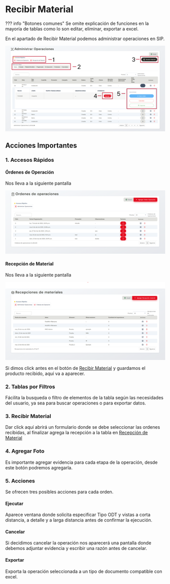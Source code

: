 # Recibir Material

??? info "Botones comunes"
    Se omite explicación de funciones en la mayoría de tablas como lo son editar, eliminar, exportar a excel.

En el apartado de Recibir Material podemos administrar operaciones en SIP.

![rec_MaterialesEnum](../assets/rec_MaterialesEnum.png)

## Acciones Importantes

### 1. Accesos Rápidos

#### Órdenes de Operación

Nos lleva a la siguiente pantalla

![odp](../assets/odp.png)



#### Recepción de Material

Nos lleva a la siguiente pantalla

![rdm](../assets/rdm.png)

Si dimos click antes en el botón de <a href="#3-recibir-material">Recibir Material</a> y guardamos el producto recibido, aquí va a aparecer.

### 2. Tablas por Filtros

Fácilita la busqueda o filtro de elementos de la tabla según las necesidades del usuario, ya sea para buscar operaciones o para exportar datos.

### 3. Recibir Material

Dar click aquí abrirá un formulario donde se debe seleccionar las ordenes recibidas, al finalizar agrega la recepción a la tabla en <a href="#recepcion-de-material">Recepción de Material</a>

### 4. Agregar Foto

Es importante agregar evidencia para cada etapa de la operación, desde este botón podremos agregarla.

### 5. Acciones

Se ofrecen tres posibles acciones para cada orden.

#### Ejecutar

Aparece ventana donde solicita especificar Tipo ODT y vistas a corta distancia, a detalle y a larga distancia antes de confirmar la ejecución.

#### Cancelar

Si decidimos cancelar la operación nos aparecerá una pantalla donde debemos adjuntar evidencia y escribir una razón antes de cancelar.

#### Exportar 

Exporta la operación seleccionada a un tipo de documento compatible con excel.